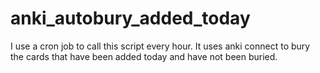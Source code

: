 # anki_autobury_added_today 

I use a cron job to call this script every hour. It uses anki connect to bury the cards that have been added today and have not been buried.

